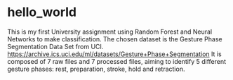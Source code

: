 # hello_world
This is my first University assignment using Random Forest and Neural Networks to make classification.
The chosen dataset is the Gesture Phase Segmentation Data Set from UCI. https://archive.ics.uci.edu/ml/datasets/Gesture+Phase+Segmentation
It is composed of 7 raw files and 7 processed files, aiming to identify 5 different gesture phases: rest, preparation, stroke, hold and retraction.
